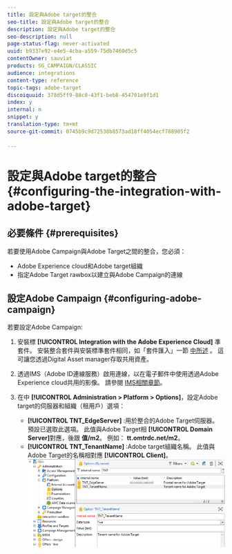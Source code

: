 ```yaml
---
title: 設定與Adobe target的整合
seo-title: 設定與Adobe target的整合
description: 設定與Adobe target的整合
seo-description: null
page-status-flag: never-activated
uuid: b9337e92-e4e5-4cba-a559-75db7460d5c5
contentOwner: sauviat
products: SG_CAMPAIGN/CLASSIC
audience: integrations
content-type: reference
topic-tags: adobe-target
discoiquuid: 378d5ff9-88c0-43f1-beb8-454701e9f1d1
index: y
internal: n
snippet: y
translation-type: tm+mt
source-git-commit: 0745b9c9d72538b8573ad18ff4054ecf788905f2

---
```



# 設定與Adobe target的整合{#configuring-the-integration-with-adobe-target}

## 必要條件 {#prerequisites}

若要使用Adobe Campaign與Adobe Target之間的整合，您必須：

* Adobe Experience cloud和Adobe target組織
* 指定Adobe Target rawbox以建立與Adobe Campaign的連線

## 設定Adobe Campaign {#configuring-adobe-campaign}

若要設定Adobe Campaign:

1. 安裝標 **[!UICONTROL Integration with the Adobe Experience Cloud]** 準套件。 安裝整合套件與安裝標準套件相同，如「套件匯入」一節 [中所述](../../platform/using/working-with-data-packages.md#importing-packages) 。 這可讓您透過Digital Asset manager存取共用資產。
1. 透過IMS（Adobe ID連線服務）啟用連線，以在電子郵件中使用透過Adobe Experience cloud共用的影像。 請參閱 [IMS相關章節](../../integrations/using/about-adobe-id.md)。
1. 在中 **[!UICONTROL Administration > Platform > Options]**，設定Adobe target的伺服器和組織（租用戶）選項：

   * **[!UICONTROL TNT_EdgeServer]** :用於整合的Adobe Target伺服器。 預設已選取此選項。 此值與Adobe Target相 **[!UICONTROL Domain Server]**&#x200B;對應，後跟 **值/m2**。 例如： **tt.omtrdc.net/m2**。
   * **[!UICONTROL TNT_TenantName]** :Adobe target組織名稱。 此值與Adobe Target的名稱相對應 **[!UICONTROL Client]**。
   ![](assets/tar_options.png)

